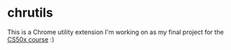 # chrutils
This is a Chrome utility extension I'm working on as my final project for the [CS50x course](https://cs50.harvard.edu) :)
